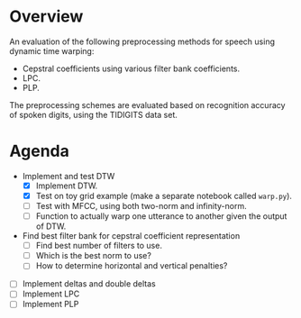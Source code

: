 # Overview

An evaluation of the following preprocessing methods for speech using dynamic time warping:
- Cepstral coefficients using various filter bank coefficients.
- LPC.
- PLP.

The preprocessing schemes are evaluated based on recognition accuracy of spoken digits, using the
TIDIGITS data set.

# Agenda

- Implement and test DTW
  - [x] Implement DTW.
  - [x] Test on toy grid example (make a separate notebook called `warp.py`).
  - [ ] Test with MFCC, using both two-norm and infinity-norm.
  - [ ] Function to actually warp one utterance to another given the output of DTW.

- Find best filter bank for cepstral coefficient representation
  - [ ] Find best number of filters to use.
  - [ ] Which is the best norm to use?
  - [ ] How to determine horizontal and vertical penalties?

- [ ] Implement deltas and double deltas
- [ ] Implement LPC
- [ ] Implement PLP
